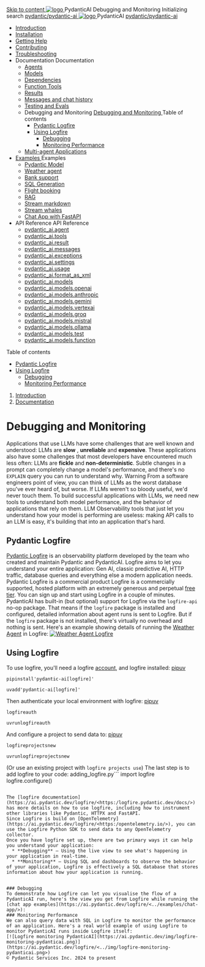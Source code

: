 [ Skip to content ](https://ai.pydantic.dev/logfire/<#debugging-and-monitoring>)
[ ![logo](https://ai.pydantic.dev/img/logo-white.svg) ](https://ai.pydantic.dev/logfire/<..> "PydanticAI")
PydanticAI 
Debugging and Monitoring 
Initializing search 
[ pydantic/pydantic-ai  ](https://ai.pydantic.dev/logfire/<https:/github.com/pydantic/pydantic-ai> "Go to repository")
[ ![logo](https://ai.pydantic.dev/img/logo-white.svg) ](https://ai.pydantic.dev/logfire/<..> "PydanticAI") PydanticAI 
[ pydantic/pydantic-ai  ](https://ai.pydantic.dev/logfire/<https:/github.com/pydantic/pydantic-ai> "Go to repository")
  * [ Introduction  ](https://ai.pydantic.dev/logfire/<..>)
  * [ Installation  ](https://ai.pydantic.dev/logfire/<../install/>)
  * [ Getting Help  ](https://ai.pydantic.dev/logfire/<../help/>)
  * [ Contributing  ](https://ai.pydantic.dev/logfire/<../contributing/>)
  * [ Troubleshooting  ](https://ai.pydantic.dev/logfire/<../troubleshooting/>)
  * Documentation  Documentation 
    * [ Agents  ](https://ai.pydantic.dev/logfire/<../agents/>)
    * [ Models  ](https://ai.pydantic.dev/logfire/<../models/>)
    * [ Dependencies  ](https://ai.pydantic.dev/logfire/<../dependencies/>)
    * [ Function Tools  ](https://ai.pydantic.dev/logfire/<../tools/>)
    * [ Results  ](https://ai.pydantic.dev/logfire/<../results/>)
    * [ Messages and chat history  ](https://ai.pydantic.dev/logfire/<../message-history/>)
    * [ Testing and Evals  ](https://ai.pydantic.dev/logfire/<../testing-evals/>)
    * Debugging and Monitoring  [ Debugging and Monitoring  ](https://ai.pydantic.dev/logfire/<./>) Table of contents 
      * [ Pydantic Logfire  ](https://ai.pydantic.dev/logfire/<#pydantic-logfire>)
      * [ Using Logfire  ](https://ai.pydantic.dev/logfire/<#using-logfire>)
        * [ Debugging  ](https://ai.pydantic.dev/logfire/<#debugging>)
        * [ Monitoring Performance  ](https://ai.pydantic.dev/logfire/<#monitoring-performance>)
    * [ Multi-agent Applications  ](https://ai.pydantic.dev/logfire/<../multi-agent-applications/>)
  * [ Examples  ](https://ai.pydantic.dev/logfire/<../examples/>)
Examples 
    * [ Pydantic Model  ](https://ai.pydantic.dev/logfire/<../examples/pydantic-model/>)
    * [ Weather agent  ](https://ai.pydantic.dev/logfire/<../examples/weather-agent/>)
    * [ Bank support  ](https://ai.pydantic.dev/logfire/<../examples/bank-support/>)
    * [ SQL Generation  ](https://ai.pydantic.dev/logfire/<../examples/sql-gen/>)
    * [ Flight booking  ](https://ai.pydantic.dev/logfire/<../examples/flight-booking/>)
    * [ RAG  ](https://ai.pydantic.dev/logfire/<../examples/rag/>)
    * [ Stream markdown  ](https://ai.pydantic.dev/logfire/<../examples/stream-markdown/>)
    * [ Stream whales  ](https://ai.pydantic.dev/logfire/<../examples/stream-whales/>)
    * [ Chat App with FastAPI  ](https://ai.pydantic.dev/logfire/<../examples/chat-app/>)
  * API Reference  API Reference 
    * [ pydantic_ai.agent  ](https://ai.pydantic.dev/logfire/<../api/agent/>)
    * [ pydantic_ai.tools  ](https://ai.pydantic.dev/logfire/<../api/tools/>)
    * [ pydantic_ai.result  ](https://ai.pydantic.dev/logfire/<../api/result/>)
    * [ pydantic_ai.messages  ](https://ai.pydantic.dev/logfire/<../api/messages/>)
    * [ pydantic_ai.exceptions  ](https://ai.pydantic.dev/logfire/<../api/exceptions/>)
    * [ pydantic_ai.settings  ](https://ai.pydantic.dev/logfire/<../api/settings/>)
    * [ pydantic_ai.usage  ](https://ai.pydantic.dev/logfire/<../api/usage/>)
    * [ pydantic_ai.format_as_xml  ](https://ai.pydantic.dev/logfire/<../api/format_as_xml/>)
    * [ pydantic_ai.models  ](https://ai.pydantic.dev/logfire/<../api/models/base/>)
    * [ pydantic_ai.models.openai  ](https://ai.pydantic.dev/logfire/<../api/models/openai/>)
    * [ pydantic_ai.models.anthropic  ](https://ai.pydantic.dev/logfire/<../api/models/anthropic/>)
    * [ pydantic_ai.models.gemini  ](https://ai.pydantic.dev/logfire/<../api/models/gemini/>)
    * [ pydantic_ai.models.vertexai  ](https://ai.pydantic.dev/logfire/<../api/models/vertexai/>)
    * [ pydantic_ai.models.groq  ](https://ai.pydantic.dev/logfire/<../api/models/groq/>)
    * [ pydantic_ai.models.mistral  ](https://ai.pydantic.dev/logfire/<../api/models/mistral/>)
    * [ pydantic_ai.models.ollama  ](https://ai.pydantic.dev/logfire/<../api/models/ollama/>)
    * [ pydantic_ai.models.test  ](https://ai.pydantic.dev/logfire/<../api/models/test/>)
    * [ pydantic_ai.models.function  ](https://ai.pydantic.dev/logfire/<../api/models/function/>)


Table of contents 
  * [ Pydantic Logfire  ](https://ai.pydantic.dev/logfire/<#pydantic-logfire>)
  * [ Using Logfire  ](https://ai.pydantic.dev/logfire/<#using-logfire>)
    * [ Debugging  ](https://ai.pydantic.dev/logfire/<#debugging>)
    * [ Monitoring Performance  ](https://ai.pydantic.dev/logfire/<#monitoring-performance>)


  1. [ Introduction  ](https://ai.pydantic.dev/logfire/<..>)
  2. [ Documentation  ](https://ai.pydantic.dev/logfire/<../agents/>)


# Debugging and Monitoring
Applications that use LLMs have some challenges that are well known and understood: LLMs are **slow** , **unreliable** and **expensive**.
These applications also have some challenges that most developers have encountered much less often: LLMs are **fickle** and **non-deterministic**. Subtle changes in a prompt can completely change a model's performance, and there's no `EXPLAIN` query you can run to understand why.
Warning
From a software engineers point of view, you can think of LLMs as the worst database you've ever heard of, but worse.
If LLMs weren't so bloody useful, we'd never touch them.
To build successful applications with LLMs, we need new tools to understand both model performance, and the behavior of applications that rely on them.
LLM Observability tools that just let you understand how your model is performing are useless: making API calls to an LLM is easy, it's building that into an application that's hard.
## Pydantic Logfire
[Pydantic Logfire](https://ai.pydantic.dev/logfire/<https:/pydantic.dev/logfire>) is an observability platform developed by the team who created and maintain Pydantic and PydanticAI. Logfire aims to let you understand your entire application: Gen AI, classic predictive AI, HTTP traffic, database queries and everything else a modern application needs.
Pydantic Logfire is a commercial product
Logfire is a commercially supported, hosted platform with an extremely generous and perpetual [free tier](https://ai.pydantic.dev/logfire/<https:/pydantic.dev/pricing/>). You can sign up and start using Logfire in a couple of minutes.
PydanticAI has built-in (but optional) support for Logfire via the `logfire-api`[](https://ai.pydantic.dev/logfire/<https:/github.com/pydantic/logfire/tree/main/logfire-api>) no-op package.
That means if the `logfire` package is installed and configured, detailed information about agent runs is sent to Logfire. But if the `logfire` package is not installed, there's virtually no overhead and nothing is sent.
Here's an example showing details of running the [Weather Agent](https://ai.pydantic.dev/logfire/<../examples/weather-agent/>) in Logfire:
[![Weather Agent Logfire](https://ai.pydantic.dev/img/logfire-weather-agent.png)](https://ai.pydantic.dev/logfire/<../img/logfire-weather-agent.png>)
## Using Logfire
To use logfire, you'll need a logfire [account](https://ai.pydantic.dev/logfire/<https:/logfire.pydantic.dev>), and logfire installed:
[pip](https://ai.pydantic.dev/logfire/<#__tabbed_1_1>)[uv](https://ai.pydantic.dev/logfire/<#__tabbed_1_2>)
```
pipinstall'pydantic-ai[logfire]'

```

```
uvadd'pydantic-ai[logfire]'

```

Then authenticate your local environment with logfire:
[pip](https://ai.pydantic.dev/logfire/<#__tabbed_2_1>)[uv](https://ai.pydantic.dev/logfire/<#__tabbed_2_2>)
```
logfireauth

```

```
uvrunlogfireauth

```

And configure a project to send data to:
[pip](https://ai.pydantic.dev/logfire/<#__tabbed_3_1>)[uv](https://ai.pydantic.dev/logfire/<#__tabbed_3_2>)
```
logfireprojectsnew

```

```
uvrunlogfireprojectsnew

```

(Or use an existing project with `logfire projects use`)
The last step is to add logfire to your code:
adding_logfire.py```
import logfire
logfire.configure()

```

The [logfire documentation](https://ai.pydantic.dev/logfire/<https:/logfire.pydantic.dev/docs/>) has more details on how to use logfire, including how to instrument other libraries like Pydantic, HTTPX and FastAPI.
Since Logfire is build on [OpenTelemetry](https://ai.pydantic.dev/logfire/<https:/opentelemetry.io/>), you can use the Logfire Python SDK to send data to any OpenTelemetry collector.
Once you have logfire set up, there are two primary ways it can help you understand your application:
  * **Debugging** — Using the live view to see what's happening in your application in real-time.
  * **Monitoring** — Using SQL and dashboards to observe the behavior of your application, Logfire is effectively a SQL database that stores information about how your application is running.


### Debugging
To demonstrate how Logfire can let you visualise the flow of a PydanticAI run, here's the view you get from Logfire while running the [chat app examples](https://ai.pydantic.dev/logfire/<../examples/chat-app/>):
### Monitoring Performance
We can also query data with SQL in Logfire to monitor the performance of an application. Here's a real world example of using Logfire to monitor PydanticAI runs inside Logfire itself:
[![Logfire monitoring PydanticAI](https://ai.pydantic.dev/img/logfire-monitoring-pydanticai.png)](https://ai.pydantic.dev/logfire/<../img/logfire-monitoring-pydanticai.png>)
© Pydantic Services Inc. 2024 to present 
